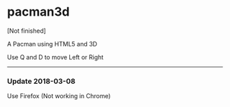 pacman3d
========

[Not finished]

A Pacman using HTML5 and 3D

Use Q and D to move Left or Right

----
### Update 2018-03-08
Use Firefox (Not working in Chrome)
